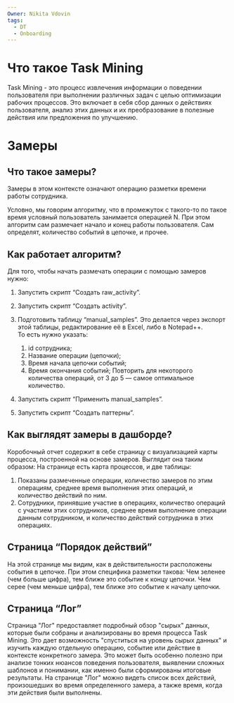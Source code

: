 ```yaml
---
Owner: Nikita Vdovin
tags:
  - DT
  - Onboarding
---
```

# Что такое Task Mining

Task Mining - это процесс извлечения информации о поведении пользователя при выполнении различных задач с целью оптимизации рабочих процессов. Это включает в себя сбор данных о действиях пользователя, анализ этих данных и их преобразование в полезные действия или предложения по улучшению.

# Замеры

## Что такое замеры?

Замеры в этом контексте означают операцию разметки времени работы сотрудника.

Условно, мы говорим алгоритму, что в промежуток с такого-то по такое время условный пользователь занимается операцией N. При этом алгоритм сам размечает начало и конец работы пользователя. Сам определят, количество событий в цепочке, и прочее.

## Как работает алгоритм?

Для того, чтобы начать размечать операции с помощью замеров нужно:

1. Запустить скрипт “Создать raw_activity”.

1. Запустить скрипт “Создать activity”.
2. Подготовить таблицу “manual_samples”. Это делается через экспорт этой таблицы, редактирование её в Excel, либо в Notepad++.  
    То есть нужно указать:  
    1. id сотрудника;
    2. Название операции (цепочки);
    3. Время начала цепочки событий;
    4. Время окончания событий;
    Повторить для некоторого количества операций, от 3 до 5 — самое оптимальное количество.
3. Запустить скрипт “Применить manual_samples”.
4. Запустить скрипт “Создать паттерны”.

  

## Как выглядят замеры в дашборде?
Коробочный отчет содержит в себе страницу с визуализацией карты процесса, построенной на основе замеров. Выглядит она таким образом:
На странице есть карта процессов, и две таблицы:
1. Показаны размеченные операции, количество замеров по этим операциям, среднее время выполнения этих операций, и количество действий по ним.
2. Сотрудники, принявшие участие в операциях, количество операций с участием этих сотрудников, среднее время выполнение операции данным сотрудником, и количество действий сотрудника в этих операциях.

## Страница “Порядок действий”
На этой странице мы видим, как в действительности расположены события в цепочке. При этом специфика разметки такова:
Чем зеленее (чем больше цифра), тем ближе это событие к концу цепочки.
Чем серее (чем меньше цифра), тем ближе это событие к началу цепочки.

## Страница “Лог”
Страница "Лог" предоставляет подробный обзор "сырых" данных, которые были собраны и анализированы во время процесса Task Mining. Это дает возможность "спуститься на уровень сырых данных" и изучить каждую отдельную операцию, событие или действие в контексте конкретного замера. Это может быть особенно полезно при анализе тонких нюансов поведения пользователя, выявлении сложных шаблонов и понимании, как именно были сформированы итоговые результаты. На странице "Лог" можно видеть список всех действий, произошедших во время определенного замера, а также время, когда эти действия были выполнены.